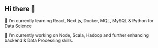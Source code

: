 ## Hi there 👋

🌱 I’m currently learning React, Next.js, Docker, MQL, MySQL & Python for Data Science

🔭 I’m currently working on Node, Scala, Hadoop and further enhancing backend & Data Processing skills.
